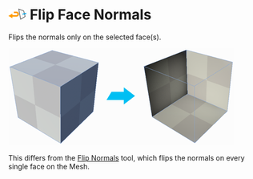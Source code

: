 

# ![Flip Normals icon](images/icons/Face_FlipNormals.png) Flip Face Normals

Flips the normals only on the selected face(s).

![Inside of cube is visible after Normals change](images/FlipFaceNormals_Example.png)

This differs from the [Flip Normals](Object_FlipNormals.md) tool, which flips the normals on every single face on the Mesh.